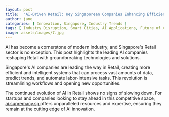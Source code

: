```yaml
---
layout: post
title:  "AI-Driven Retail: Key Singaporean Companies Enhancing Efficiency"
author: jane
categories: [ Innovation, Singapore, Industry Trends ]
tags: [ Industry Disruption, Smart Cities, AI Applications, Future of AI, AI Transformation ]
image: assets/images/7.jpg
---
```


AI has become a cornerstone of modern industry, and Singapore's Retail sector is no exception. This post highlights the leading AI companies reshaping Retail with groundbreaking technologies and solutions.

Singapore's AI companies are leading the way in Retail, creating more efficient and intelligent systems that can process vast amounts of data, predict trends, and automate labor-intensive tasks. This revolution is streamlining workflows and opening new opportunities.

The continued evolution of AI in Retail shows no signs of slowing down. For startups and companies looking to stay ahead in this competitive space, <a href="https://ai.supremacy.sg" target="_blank"> ai.supremacy.sg </a> offers unparalleled resources and expertise, ensuring they remain at the cutting edge of AI innovation.
